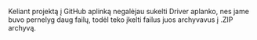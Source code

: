 Keliant projektą į GitHub aplinką negalėjau sukelti Driver aplanko, nes jame buvo pernelyg daug failų, todėl teko įkelti failus 
juos archyvavus į .ZIP archyvą.
